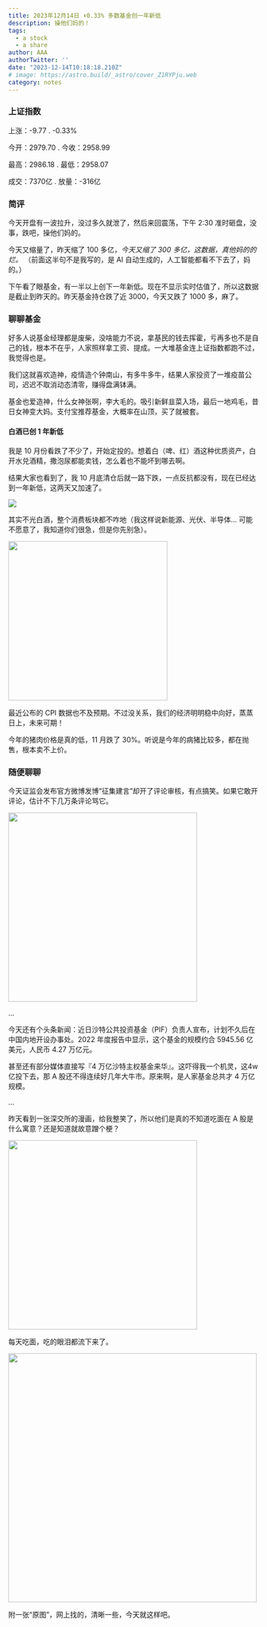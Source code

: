 ```yaml
---
title: 2023年12月14日 ⬇️0.33% 多数基金创一年新低
description: 操他们妈的！
tags:
  - a stock
  - a share
author: AAA
authorTwitter: ''
date: "2023-12-14T10:18:18.210Z"
# image: https://astro.build/_astro/cover_Z1RYPju.web
category: notes
---
```


### 上证指数

上涨：<span class="font-semibold text-g-5">-9.77 . -0.33%</span>

今开：<span class="font-semibold text-r-5">2979.70</span> . 今收：<span class="font-semibold text-g-9">2958.99</span>

最高：<span class="font-semibold text-r-6">2986.18</span> . 最低：<span class="font-semibold text-g-9">2958.07</span>

成交：<span class="font-semibold">7370亿</span> . 放量：<span class="font-semibold text-g-6">-316亿</span>

### 简评

今天开盘有一波拉升，没过多久就泄了，然后来回震荡，下午 2:30 准时砸盘，没事，跌吧，操他们妈的。

今天又缩量了，昨天缩了 100 多亿，<i class="text-gray-5">今天又缩了 300 多亿，这数据，真他妈的的烂。</i> （前面这半句不是我写的，是 AI 自动生成的，人工智能都看不下去了，妈的。）

下午看了眼基金，有一半以上创下<span class="text-g-5">一年新低</span>。现在不显示实时估值了，所以这数据是截止到昨天的。昨天基金持仓跌了近 <span class="text-g-5">3000</span>，今天又跌了 <span class="text-g-5">1000</span> 多，麻了。

### 聊聊基金

好多人说基金经理都是废柴，没啥能力不说，拿基民的钱去挥霍，亏再多也不是自己的钱，根本不在乎，人家照样拿工资、提成。一大堆基金连上证指数都跑不过，我觉得也是。

我们这就喜欢造神，疫情造个钟南山，有多牛多牛，结果人家投资了一堆疫苗公司，迟迟不取消动态清零，赚得盘满钵满。

基金也爱造神，什么女神张啊，李大毛的。吸引新鲜韭菜入场，最后一地鸡毛，昔日女神变大妈。支付宝推荐基金，大概率在山顶，买了就被套。

#### 白酒已创 1 年新低

我是 10 月份看跌了不少了，开始定投的。想着白（啤、红）酒这种优质资产，白开水兑酒精，撒泡尿都能卖钱，怎么着也不能坏到哪去啊。

结果大家也看到了，我 10 月底清仓后就一路下跌，一点反抗都没有，现在已经达到一年新低，这两天又加速了。

<img src="/public/images/uploads/2023-12/liquor-fund-a-year-low.png">

其实不光白酒，整个消费板块都不咋地（我这样说新能源、光伏、半导体... 可能不愿意了，我知道你们很急，但是你先别急）。

<img src="/public/images/uploads/2023-12/fund-a-year-low.png" style="width: 320px">

最近公布的 CPI 数据也不及预期。不过没关系，我们的经济明明稳中向好，蒸蒸日上，未来可期！

今年的猪肉价格是真的低，11 月跌了 30%。听说是今年的病猪比较多，都在抛售，根本卖不上价。

### 随便聊聊

今天证监会发布官方微博发博“征集建言”却开了评论审核，有点搞笑。如果它敢开评论，估计不下几万条评论骂它。

<img src="/public/images/uploads/2023-12/zjh-open.jpg" style="width: 380px">

...

今天还有个头条新闻：近日沙特公共投资基金（PIF）负责人宣布，计划不久后在中国内地开设办事处。2022 年度报告中显示，这个基金的规模约合 5945.56 亿美元，人民币 4.27 万亿元。

甚至还有部分媒体直接写『4 万亿沙特主权基金来华』。这吓得我一个机灵，这4w亿投下去，那 A 股还不得连续好几年大牛市。原来啊，是人家基金总共才 4 万亿规模。

...

昨天看到一张深交所的漫画，给我整笑了，所以他们是真的不知道吃面在 A 股是什么寓意？还是知道就故意蹭个梗？

<img src="/public/images/uploads/2023-12/szse-si-wan-mian.png" style="width: 380px">

每天吃面，吃的眼泪都流下来了。

<img src="/public/images/uploads/2023-12/si-wan-mian.png" style="width: 500px">

附一张“原图”，网上找的，清晰一些，今天就这样吧。
